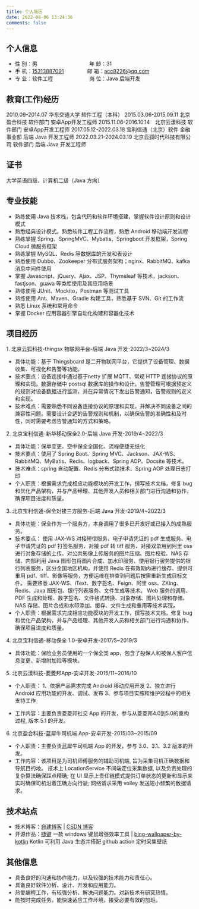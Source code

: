```yaml
---
title: 个人简历
date: 2022-08-06 13:24:36
comments: false
---
```


## 个人信息

* 性 别：男&emsp;&emsp;&emsp;&emsp;&emsp;&emsp;&emsp;&emsp;&emsp;&emsp;年 龄：31
* 手 机：[15313887091](tel:15313887091)&emsp;&emsp;&emsp;&ensp;&ensp;&ensp;邮 箱：[acc8226@qq.com](mailto:acc8226@qq.com)
* 专 业：软件工程&emsp;&emsp;&emsp;&emsp;&emsp;&emsp;&emsp;岗 位：Java 后端开发

## 教育(工作)经历

2010.09-2014.07 华东交通大学 软件工程（本科）
2015.03.06-2015.09.11 北京盈合科技 软件部门 安卓App开发工程师
2015.11.06-2016.10.14 北京云漾科技 软件部门 安卓App开发工程师
2017.05.12-2022.03.18 宝利信通（北京）软件 金融事业部 后端 Java 开发工程师
2022.03.21-2024.03.19 北京云狐时代科技有限公司 软件部门 后端 Java 开发工程师

## 证书

大学英语四级、计算机二级（Java 方向）

## 专业技能

* 熟练使用 Java 技术栈，包含代码和软件环境搭建，掌握软件设计原则和设计模式
* 熟悉经典设计模式。熟悉软件工程工作流程，熟悉 Android 移动端开发流程
* 熟练掌握 Spring、SpringMVC、Mybatis、Springboot 开发框架，Spring Cloud 微服务框架
* 熟练掌握 MySQL、Redis 等数据库的开发和表设计
* 熟悉使用 Dubbo、Zookeeper 分布式服务架构；nginx、RabbitMQ、kafka 消息中间件使用
* 掌握 Javascript、jQuery、Ajax、JSP、Thymeleaf 等技术，jackson、fastjson、guava 等类库使用及其应用场景
* 熟练使用 JUnit、Mockito，Postman 等测试工具
* 熟练使用 Ant、Maven、Gradle 构建工具，熟悉基于 SVN、Git 的工作流
* 熟悉 Linux 系统和常用命令
* 掌握 Docker 应用容器引擎自动化构建和容器化技术

## 项目经历

1\. 北京云狐科技-thingsx 物联网平台-后端 Java 开发-2022/3~2024/3

* 具体功能：基于 Thingsboard 是二开物联网平台，它提供了设备管理、数据收集、可视化和告警等功能。
* 技术要点：设备连接中通过基于netty 扩展 MQTT、常规 HTTP 连接协议的原理和实现。数据存储中 postsql 数据库的操作和设计。告警管理可根据预定义的规则对设备数据进行监测，并在异常情况下发出告警通知，告警规则的定义和实现。
* 技术难点：需要熟悉不同设备连接协议的原理和实现，并解决不同设备之间的兼容性问题。需要设计合适的告警规则和机制，以确保告警的准确性和及时性，同时需要考虑告警通知的方式和策略。

2\. 北京宝利信通-新华移动保全2.0-后端 Java 开发-2019/4~2022/3

* 具体功能：保单变更、空中保全全国化、流程便捷无纸化
* 技术要点：使用了 Spring Boot、Spring MVC、Jackson、JAX-WS、RabbitMQ、MyBatis、Redis、logback、Spring AOP、Docsite 等技术。
* 技术难点：spring 自动配置、Redis 分布式锁技术、Spring AOP 处理日志打印
* 个人职责：根据需求完成相应功能模块的开发工作，撰写技术文档，修复 bug 和优化产品架构，并与产品经理、其他开发人员和相关部门进行沟通和协作，确保项目进度和质量。

3\. 北京宝利信通-保全对接三方服务-后端 Java 开发-2019/4~2022/3

* 具体功能：保全作为一个服务方，本身调用了很多已开发好或已接入的成熟服务。
* 技术要点：
使用 JAX-WS 对接短信服务、电子申请凭证的 pdf 生成服务、电子申请凭证的 pdf 打签名服务、对接 pdf 转 tiff 服务、对接双录用到阿里 oss 进行对象存储的上传、对公共影像上传服务的图片压缩、图片校验、NAS 存储、内部利用 Java 图形包将图片合成、加水印服务、使用银行服务提供的银行列表服务，区分全国地区机构，并使用 Redis 在有效期内进行缓存、提供可重用 pdf、tiff、影像等服务，方便运维在排查到问题后按需重新生成目标文件。
需要熟悉 JAX-WS、iText、数字签名、Feign、阿里 oss、ZXing、Redis、Java 图形包、银行列表服务、文件生成等技术。
Web 服务的调用、PDF 生成和处理、数字签名、文件格式转换、对象存储、图片处理和存储、NAS 存储、图片合成和水印添加、缓存、文件生成和重用等技术实现。
* 个人职责：根据需求完成相应功能模块的开发工作，撰写技术文档，修复 bug 和优化产品架构，并与产品经理、其他开发人员和相关部门进行沟通和协作，确保项目进度和质量。

4\. 北京宝利信通-移动保全 1.0-安卓开发-2017/5~2019/3

* 具体功能：保险业务员使用的一个保全类 app，包含了投保人和被保人客户信息变更、新增附加险等模块。

5\. 北京云漾科技-菱菱邦App-安卓开发-2015/11~2016/10

* 个人职责：
1、依据产品需求完成 Android 移动应用开发
2、独立进行 Android 应用功能的开发、调试、发布
3、参与项目实施和维护过程中的相关支持工作

* 工作内容：主要负责菱菱邦社交 App 的开发，参与从菱菱邦4.0到5.0的重构过程, 版本 5.1 的开发。

6\. 北京盈合科技-蓝犀牛司机端 App-安卓开发-2015/03~2015/09

* 个人职责：主要负责蓝犀牛司机端 App 的开发，参与 3.0、3.1、3.2 版本的开发。
* 工作内容：该项目是为司机师傅服务的辅助司机端, 旨为采集司机正确数据和导航目的地。
技术上 LocationService 不间端定位采集数据, 以及负责处理的复杂算法确保踩点精确; 在 UI 显示上责任链模式提供订单状态的更新和显示来实时确保司机沿着正确方向行驶; 网络请求采用 volley 发送短小频繁的数据请求。

## 技术站点

* 技术博客：[自建博客](https://feipig.fun) | [CSDN 博客](https://blog.csdn.net/acc8226)
* 开源作品：[捷键](https://github.com/acc8226/jiejian) 一款 windows 键鼠增强效率工具 | [bing-wallpaper-by-kotlin](https://github.com/acc8226/bing-wallpaper-by-kotlin) Kotlin 可利用 Java 生态并搭配 github action 定时采集壁纸

## 其他信息

* 具备良好的沟通和协作能力，以及较强的技术能力和责任心。
* 具备良好软件分析、设计、开发和应用能力。
* 热爱编程工作，有较强分析、解决问题能力。对新技术有研究热情。
* 能按时完成任务。能快速适应工作环境。接受必要有效的加班。
